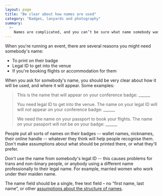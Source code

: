 ```yaml
---
layout: page
title: "Be clear about how names are used"
category: "Badges, lanyards and photography"
summary:
  >-
    Names are complicated, and you can’t be sure what name somebody wants to put on their badge – so ask!
---
```


When you're running an event, there are several reasons you might need somebody's name:

*   To print on their badge
*   Legal ID to get into the venue
*   If you're booking flights or accommodation for them

When you ask for somebody's name, you should be very clear about how it will be used, and where it will appear.
Some examples:

> This is the name that will appear on your conference badge: &lowbar;&lowbar;&lowbar;&lowbar;&lowbar;&lowbar;
>
> You need legal ID to get into the venue. The name on your legal ID will will *not* appear on your conference badge: &lowbar;&lowbar;&lowbar;&lowbar;&lowbar;&lowbar;
>
> We need the name on your passport to book your flights. The name on your passport will not be on your badge: &lowbar;&lowbar;&lowbar;&lowbar;&lowbar;&lowbar;

People put all sorts of names on their badges -- wallet names, nicknames, their online handle -- whatever they think will help people recognise them.
Don't make assumptions about what should be printed there, or what they'll prefer.

Don't use the name from somebody's legal ID -- this causes problems for trans and non-binary people, or anybody using a different name professionally to their legal name.
For example, married women who work under their maiden name.

The name field should be a single, free text field – no “first name, last name”, or other [assumptions about the structure of names](https://www.kalzumeus.com/2010/06/17/falsehoods-programmers-believe-about-names/).
